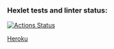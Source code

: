 ### Hexlet tests and linter status:
[![Actions Status](https://github.com/Successful1991/frontend-project-lvl4/workflows/hexlet-check/badge.svg)](https://github.com/Successful1991/frontend-project-lvl4/actions)

[Heroku](https://secure-savannah-15434.herokuapp.com/)
